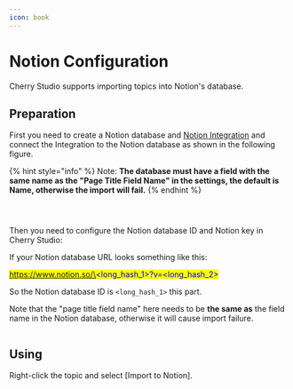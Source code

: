 ```yaml
---
icon: book
---
```


# Notion Configuration

Cherry Studio supports importing topics into Notion's database.



## Preparation

First you need to create a Notion database and [Notion Integration](https://www.notion.so/profile/integrations) and connect the Integration to the Notion database as shown in the following figure.

{% hint style="info" %}
Note: **The database must have a field with the same name as the "Page Title Field Name" in the settings, the default is Name, otherwise the import will fail.**
{% endhint %}

<figure><img src="https://docs.cherry-ai.com/~gitbook/image?url=https%3A%2F%2F3562065924-files.gitbook.io%2F%7E%2Ffiles%2Fv0%2Fb%2Fgitbook-x-prod.appspot.com%2Fo%2Fspaces%252F0Ut5BptC3t8CtSU1UWpM%252Fuploads%252Fgit-blob-7cb8d22ae51aed3d84a933f4f3f46b9519608b49%252Fimage_notion1.png%3Falt%3Dmedia&#x26;width=768&#x26;dpr=2&#x26;quality=100&#x26;sign=c177adde&#x26;sv=2" alt=""><figcaption></figcaption></figure>

<figure><img src="https://docs.cherry-ai.com/~gitbook/image?url=https%3A%2F%2F3562065924-files.gitbook.io%2F%7E%2Ffiles%2Fv0%2Fb%2Fgitbook-x-prod.appspot.com%2Fo%2Fspaces%252F0Ut5BptC3t8CtSU1UWpM%252Fuploads%252Fgit-blob-13ea6843ab118e0a3990a54934ff85b5114178c1%252Fimage_notion_5.png%3Falt%3Dmedia&#x26;width=768&#x26;dpr=4&#x26;quality=100&#x26;sign=df292629&#x26;sv=2" alt=""><figcaption></figcaption></figure>

<figure><img src="https://docs.cherry-ai.com/~gitbook/image?url=https%3A%2F%2F3562065924-files.gitbook.io%2F%7E%2Ffiles%2Fv0%2Fb%2Fgitbook-x-prod.appspot.com%2Fo%2Fspaces%252F0Ut5BptC3t8CtSU1UWpM%252Fuploads%252Fgit-blob-eaa1caaec3dc2ee4c466b1818e00b341dababf7d%252Fimage_notion3.png%3Falt%3Dmedia&#x26;width=768&#x26;dpr=4&#x26;quality=100&#x26;sign=2ae3b577&#x26;sv=2" alt=""><figcaption></figcaption></figure>



Then you need to configure the Notion database ID and Notion key in Cherry Studio:&#x20;

If your Notion database URL looks something like this:

<mark style="color:blue;">https://www.notion.so/\<long\_hash\_1>?v=\<long\_hash\_2></mark>

So the Notion database ID is `<long_hash_1>` this part.&#x20;

Note that the "page title field name" here needs to be **the same as** the field name in the Notion database, otherwise it will cause import failure.

<figure><img src="https://docs.cherry-ai.com/~gitbook/image?url=https%3A%2F%2F3562065924-files.gitbook.io%2F%7E%2Ffiles%2Fv0%2Fb%2Fgitbook-x-prod.appspot.com%2Fo%2Fspaces%252F0Ut5BptC3t8CtSU1UWpM%252Fuploads%252Fgit-blob-33e82ed40485f66c8ba787d7cf70990fa037a4a0%252Fimage_notion6.png%3Falt%3Dmedia&#x26;width=768&#x26;dpr=2&#x26;quality=100&#x26;sign=c45c3e7f&#x26;sv=2" alt=""><figcaption></figcaption></figure>

## Using



Right-click the topic and select \[Import to Notion].

<figure><img src="https://docs.cherry-ai.com/~gitbook/image?url=https%3A%2F%2F3562065924-files.gitbook.io%2F%7E%2Ffiles%2Fv0%2Fb%2Fgitbook-x-prod.appspot.com%2Fo%2Fspaces%252F0Ut5BptC3t8CtSU1UWpM%252Fuploads%252Fgit-blob-98c014af17616993d271c3bc0b693b92c5be0837%252Fimage_notion_4.png%3Falt%3Dmedia&#x26;width=768&#x26;dpr=2&#x26;quality=100&#x26;sign=395eee1c&#x26;sv=2" alt=""><figcaption></figcaption></figure>

<figure><img src="https://docs.cherry-ai.com/~gitbook/image?url=https%3A%2F%2F3562065924-files.gitbook.io%2F%7E%2Ffiles%2Fv0%2Fb%2Fgitbook-x-prod.appspot.com%2Fo%2Fspaces%252F0Ut5BptC3t8CtSU1UWpM%252Fuploads%252Fgit-blob-dc4a87ca136780ad524d6bbb19325fb116a46e23%252Fimage_notion2.png%3Falt%3Dmedia&#x26;width=768&#x26;dpr=4&#x26;quality=100&#x26;sign=c35f5539&#x26;sv=2" alt=""><figcaption></figcaption></figure>

